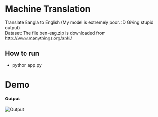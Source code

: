 # Machine Translation
Translate Bangla to English (My model is extremely poor. :D Giving stupid output)<br>
Dataset: The file ben-eng.zip is downloaded from http://www.manythings.org/anki/

## How to run
- python app.py

# Demo
#### Output
![Output](https://github.com/SakibBinAlam/Natural-Language-Processing/blob/main/Bangla-English%20Translation/output.png)
